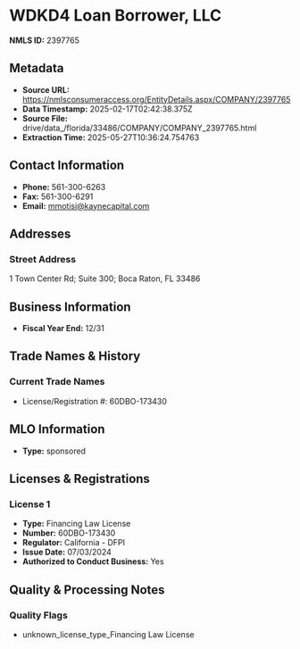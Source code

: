 # WDKD4 Loan Borrower, LLC

**NMLS ID:** 2397765

## Metadata
- **Source URL:** https://nmlsconsumeraccess.org/EntityDetails.aspx/COMPANY/2397765
- **Data Timestamp:** 2025-02-17T02:42:38.375Z
- **Source File:** drive/data_/florida/33486/COMPANY/COMPANY_2397765.html
- **Extraction Time:** 2025-05-27T10:36:24.754763

## Contact Information
- **Phone:** 561-300-6263
- **Fax:** 561-300-6291
- **Email:** mmotisi@kaynecapital.com

## Addresses
### Street Address
1 Town Center Rd; Suite 300; Boca Raton, FL 33486

## Business Information
- **Fiscal Year End:** 12/31

## Trade Names & History
### Current Trade Names
- License/Registration #: 60DBO-173430

## MLO Information
- **Type:** sponsored

## Licenses & Registrations

### License 1
- **Type:** Financing Law License
- **Number:** 60DBO-173430
- **Regulator:** California - DFPI
- **Issue Date:** 07/03/2024
- **Authorized to Conduct Business:** Yes

## Quality & Processing Notes
### Quality Flags
- unknown_license_type_Financing Law License
